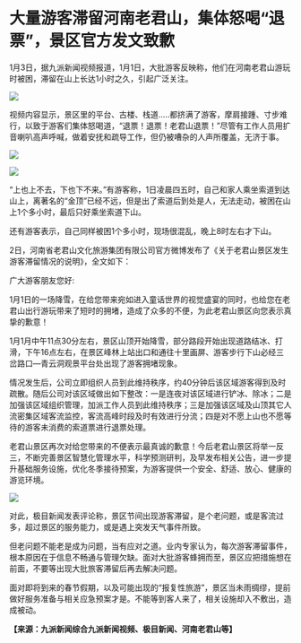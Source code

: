 # 大量游客滞留河南老君山，集体怒喝“退票”，景区官方发文致歉

1月3日，据九派新闻视频报道，1月1日，大批游客反映称，他们在河南老君山游玩时被困，滞留在山上长达1小时之久，引起广泛关注。

![](https://inews.gtimg.com/newsapp_bt/0/15590825839/1000)

视频内容显示，景区里的平台、古楼、栈道.....都挤满了游客，摩肩接踵、寸步难行，以致于游客们集体怒喝道，“退票！退票！老君山退票！”尽管有工作人员用扩音喇叭高声呼喊，做着安抚和疏导工作，但仍被嘈杂的人声所覆盖，无济于事。

![](https://inews.gtimg.com/newsapp_bt/0/15590825888/1000)

![](https://inews.gtimg.com/newsapp_bt/0/15590825948/1000)

“上也上不去，下也下不来。”有游客称，1日凌晨四五时，自己和家人乘坐索道到达山上，离著名的“金顶”已经不远，但是出了索道后到处是人，无法走动，被困在山上1个多小时，最后只好乘坐索道下山。

还有游客表示，自己同样被困1个多小时，现场很混乱，晚上8时左右才下山。

2日，河南省老君山文化旅游集团有限公司官方微博发布了《关于老君山景区发生游客滞留情况的说明》，全文如下：

广大游客朋友您好:

1月1日的一场降雪，在给您带来宛如进入童话世界的视觉盛宴的同时，也给您在老君山出行游玩带来了短时的拥堵，造成了众多的不便，为此老君山景区向您表示真挚的歉意！

1月1月中午11点30分左右，景区山顶开始降雪，部分路段开始出现道路结冰、打滑，下午16点左右，在景区峰林上站出口和通往十里画屏、游客步行下山必经三岔路口—青云洞观景平台处出现了游客拥堵现象。

情况发生后，公司立即组织人员到此维持秩序，约40分钟后该区域游客得到及时疏散。随后公司对该区域做出如下整改：一是连夜对该区域进行铲冰、除冰；二是加强该区域组织管理，加派工作人员到此维持秩序；三是加强该区域及山顶其它人流密集区域客流监控，客流高峰时段及时有效进行分流；四是对不愿上山也不愿等待的游客未消费的索道票进行退票处理。

老君山景区再次对给您带来的不便表示最真诚的歉意！今后老君山景区将举一反三，不断完善景区智慧化管理水平，科学预测研判，及早发布相关公告，进一步提升基础服务设施，优化冬季接待预案，为游客提供一个安全、舒适、放心、健康的游览环境。

![](https://inews.gtimg.com/newsapp_bt/0/15590825998/1000)

对此，极目新闻发表评论称，景区节间出现游客滞留，是个老问题，或是客流过多，超过景区的服务能力，或是遇上突发天气事件所致。

但老问题不能老是成为问题，当有应对之道。业内专家认为，每次游客滞留事件，根本原因在于信息不畅通与管理欠缺。面对大批游客蜂拥而至，景区应把措施想在前面，不要等出现大批旅客滞留后再去解决问题。

面对即将到来的春节假期，以及可能出现的“报复性旅游”，景区当未雨绸缪，提前做好服务准备与相关应急预案才是。不能等到客人来了，相关设施却入不敷出，造成被动。

**【来源：九派新闻综合九派新闻视频、极目新闻、河南老君山等】**

